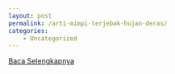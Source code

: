 ```yaml
---
layout: post
permalink: /arti-mimpi-terjebak-hujan-deras/
categories:
    - Uncategorized
---
```


[Baca Selengkapnya](/05)